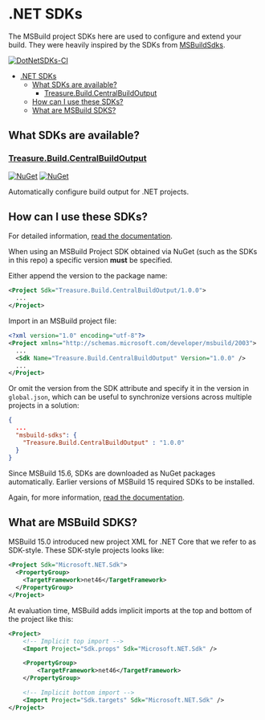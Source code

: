 # .NET SDKs

The MSBuild project SDKs here are used to configure and extend your build. They
were heavily inspired by the SDKs from [MSBuildSdks](https://github.com/microsoft/MSBuildSdks).

[![DotNetSDKs-CI](https://github.com/craigktreasure/dotnet-sdks/actions/workflows/CI.yml/badge.svg)](https://github.com/craigktreasure/dotnet-sdks/actions/workflows/CI.yml)

- [.NET SDKs](#net-sdks)
  - [What SDKs are available?](#what-sdks-are-available)
    - [Treasure.Build.CentralBuildOutput](#treasurebuildcentralbuildoutput)
  - [How can I use these SDKs?](#how-can-i-use-these-sdks)
  - [What are MSBuild SDKS?](#what-are-msbuild-sdks)

## What SDKs are available?

### [Treasure.Build.CentralBuildOutput](./src/CentralBuildOutput/)

[![NuGet](https://img.shields.io/nuget/v/Treasure.Build.CentralBuildOutput)](https://www.nuget.org/packages/Treasure.Build.CentralBuildOutput/)
[![NuGet](https://img.shields.io/nuget/dt/Treasure.Build.CentralBuildOutput)](https://www.nuget.org/packages/Treasure.Build.CentralBuildOutput/)

Automatically configure build output for .NET projects.

## How can I use these SDKs?

For detailed information, [read the documentation](https://docs.microsoft.com/visualstudio/msbuild/how-to-use-project-sdk).

When using an MSBuild Project SDK obtained via NuGet (such as the SDKs in this repo) a specific version **must** be
specified.

Either append the version to the package name:

```xml
<Project Sdk="Treasure.Build.CentralBuildOutput/1.0.0">
  ...
</Project>
```

Import in an MSBuild project file:

```xml
<?xml version="1.0" encoding="utf-8"?>
<Project xmlns="http://schemas.microsoft.com/developer/msbuild/2003">
  ...
  <Sdk Name="Treasure.Build.CentralBuildOutput" Version="1.0.0" />
  ...
</Project>
```

Or omit the version from the SDK attribute and specify it in the version in `global.json`, which can be useful to
synchronize versions across multiple projects in a solution:

```json
{
  ...
  "msbuild-sdks": {
    "Treasure.Build.CentralBuildOutput" : "1.0.0"
  }
}
```

Since MSBuild 15.6, SDKs are downloaded as NuGet packages automatically. Earlier versions of MSBuild 15 required SDKs to
be installed.

Again, for more information, [read the documentation](https://docs.microsoft.com/visualstudio/msbuild/how-to-use-project-sdk).

## What are MSBuild SDKS?

MSBuild 15.0 introduced new project XML for .NET Core that we refer to as SDK-style. These SDK-style projects looks like:

```xml
<Project Sdk="Microsoft.NET.Sdk">
  <PropertyGroup>
    <TargetFramework>net46</TargetFramework>
  </PropertyGroup>
</Project>
```

At evaluation time, MSBuild adds implicit imports at the top and bottom of the project like this:

```xml
<Project>
    <!-- Implicit top import -->
    <Import Project="Sdk.props" Sdk="Microsoft.NET.Sdk" />

    <PropertyGroup>
        <TargetFramework>net46</TargetFramework>
    </PropertyGroup>

    <!-- Implicit bottom import -->
    <Import Project="Sdk.targets" Sdk="Microsoft.NET.Sdk" />
</Project>
```
